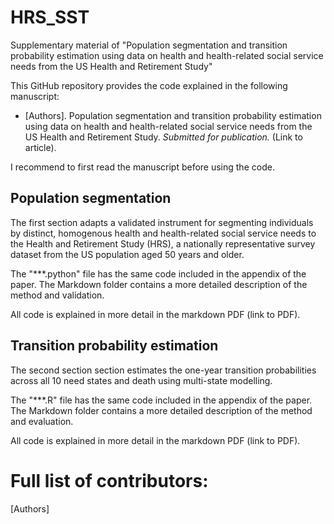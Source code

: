 # HRS_SST
Supplementary material of "Population segmentation and transition probability estimation using data on health and health-related social service needs from the US Health and Retirement Study"

This GitHub repository provides the code explained in the following manuscript:
* [Authors]. Population segmentation and transition probability estimation using data on health and health-related social service needs from the US Health and Retirement Study. *Submitted for publication.* (Link to article).

I recommend to first read the manuscript before using the code. 

## Population segmentation
The first section adapts a validated instrument for segmenting individuals by distinct, homogenous health and health-related social service needs to the Health and Retirement Study (HRS), a nationally representative survey dataset from the US population aged 50 years and older.

The "***.python" file has the same code included in the appendix of the paper. The Markdown folder contains a more detailed description of the method and validation.

All code is explained in more detail in the markdown PDF (link to PDF).

## Transition probability estimation
The second section section estimates the one-year transition probabilities across all 10 need states and death using multi-state modelling.

The "***.R" file has the same code included in the appendix of the paper. The Markdown folder contains a more detailed description of the method and evaluation.

All code is explained in more detail in the markdown PDF (link to PDF).

# Full list of contributors:
[Authors]
